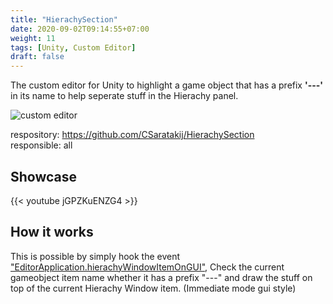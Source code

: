 ```yaml
---
title: "HierachySection"
date: 2020-09-02T09:14:55+07:00
weight: 11
tags: [Unity, Custom Editor]
draft: false
---
```


The custom editor for Unity to highlight a game object that has a prefix __'---'__ in its name to help seperate stuff in the Hierachy panel.

![custom editor](/img/hs-intro.png)

<!--more-->

respository: https://github.com/CSaratakij/HierachySection \
responsible: all

## Showcase
{{< youtube jGPZKuENZG4 >}}

## How it works
This is possible by simply hook the event ["EditorApplication.hierachyWindowItemOnGUI"](https://docs.unity3d.com/ScriptReference/EditorApplication-hierarchyWindowItemOnGUI.html), Check the current gameobject item name whether it has a prefix "---" and draw the stuff on top of the current Hierachy Window item. (Immediate mode gui style)

